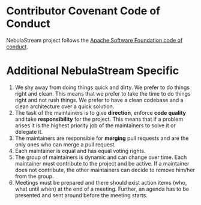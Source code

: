 <!--
 Licensed to the Apache Software Foundation (ASF) under one
 or more contributor license agreements.  See the NOTICE file
 distributed with this work for additional information
 regarding copyright ownership.  The ASF licenses this file
 to you under the Apache License, Version 2.0 (the
 "License"); you may not use this file except in compliance
 with the License.  You may obtain a copy of the License at

   http://www.apache.org/licenses/LICENSE-2.0

 Unless required by applicable law or agreed to in writing,
 software distributed under the License is distributed on an
 "AS IS" BASIS, WITHOUT WARRANTIES OR CONDITIONS OF ANY
 KIND, either express or implied.  See the License for the
 specific language governing permissions and limitations
 under the License.
-->

# Contributor Covenant Code of Conduct

NebulaStream project follows the [Apache Software Foundation code of conduct](https://www.apache.org/foundation/policies/conduct.html).

# Additional NebulaStream Specific 
1. We shy away from doing things quick and dirty. We prefer to do things right and clean. This means that we prefer to take the time to do things right and not rush things. We prefer to have a clean codebase and a clean architecture over a quick solution.
2. The task of the maintainers is to give **direction**, enforce **code quality** and take **responsibility** for the project. This means that if a problem arises it is the highest priority job of the maintainers to solve it or delegate it.
3. The maintainers are responsible for **merging** pull requests and are the only ones who can merge a pull request.
4. Each maintainer is equal and has equal voting rights.
5. The group of maintainers is dynamic and can change over time. Each maintainer must contribute to the project and be active. If a maintainer does not contribute, the other maintainers can decide to remove him/her from the group.
6. Meetings must be prepared and there should exist action items (who, what until when) at the end of a meeting. Further, an agenda has to be presented and sent around before the meeting starts.